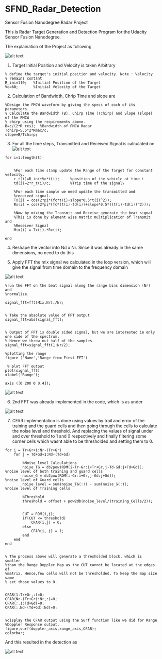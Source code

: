 # SFND_Radar_Detection
Sensor Fusion Nanodegree Radar Project


This is Radar Target Generation and Detection Program for the Udacity Sensor Fusion Nanodegree.

The explaination of the Project as following

![alt text](https://github.com/itahir-autonom/SFND_Radar_Detection/blob/master/images/Process.png)


1. Target Initial Position and Velocity is taken Arbitrary
```
% define the target's initial position and velocity. Note : Velocity
% remains contant
R_ini=110;   %Initial Position of the Target
Vo=60;       %Initial Velocity of the Target
```

2. Calculation of Bandwidth, Chrip Time and slope are

```
%Design the FMCW waveform by giving the specs of each of its parameters.
% Calculate the Bandwidth (B), Chirp Time (Tchirp) and Slope (slope) of the FMCW
% chirp using the requirements above.
B=c/(2*R_res);  %Bandwidth of FMCW Radar
Tchirp=5.5*2*Rmax/c;
slope=B/Tchirp;
```

3. For all the time steps, Transmitted and Received Signal is calculated on 
![alt text](https://github.com/itahir-autonom/SFND_Radar_Detection/blob/master/images/Model%20Signal%20Propogation.png)

```
for i=1:length(t)         
    
    
    %For each time stamp update the Range of the Target for constant velocity. 
    r_t(i)=R_ini+Vo*t(i);     %position of the vehicle at time t
    td(i)=2*r_t(i)/c;         %Trip time of the signal\
    
    %For each time sample we need update the transmitted and
    %received signal. 
    Tx(i) = cos(2*pi*(fc*t(i)+slope*0.5*t(i)^2));
    Rx(i) = cos(2*pi*(fc*(t(i)-td(i))+slope*0.5*((t(i)-td(i))^2)));
    
    %Now by mixing the Transmit and Receive generate the beat signal
    %This is done by element wise matrix multiplication of Transmit and
    %Receiver Signal
    Mix(i) = Tx(i).*Rx(i);
    
end
```

4. Reshape the vector into Nd x Nr. Since it was already in the same dimensions, no need to do this

5. Apply FFT the mix signal we calculated in the loop version, which will give the signal from time domain to the frequency domain

![alt text](https://github.com/itahir-autonom/SFND_Radar_Detection/blob/master/images/FFT.png)

```
%run the FFT on the beat signal along the range bins dimension (Nr) and
%normalize.

signal_fft=fft(Mix,Nr)./Nr;


% Take the absolute value of FFT output
signal_fft=abs(signal_fft);


% Output of FFT is double sided signal, but we are interested in only one side of the spectrum.
% Hence we throw out half of the samples.
signal_fft=signal_fft(1:Nr/2);

%plotting the range
figure ('Name','Range from First FFT')

 % plot FFT output 
plot(signal_fft)
xlabel('Range');
 
axis ([0 200 0 0.4]);
```


![alt text](https://github.com/itahir-autonom/SFND_Radar_Detection/blob/master/images/1fft.jpg)


6. 2nd FFT was already implemented in the code, which is as under

![alt text](https://github.com/itahir-autonom/SFND_Radar_Detection/blob/master/images/2fft.jpg)

7. CFAR implementation is done using values by trail and error of the training and the guard cells and then going through the cells to calculate the noise level and threshold.
And replacing the values of signal under and over threshold to 1 and 0 respectively and finally filtering some corner cells which wasnt able to be thresholded and setting them to 0.

```
for i = Tr+Gr+1:Nr-(Tr+Gr)
    for j = Td+Gd+1:Nd-(Td+Gd)
        
        %Noise level Calculations
        noise_TG = db2pow(RDM(i-Tr-Gr:i+Tr+Gr,j-Td-Gd:j+Td+Gd));       %noise level of both training and guard cells
        noise_G = db2pow(RDM(i-Gr:i+Gr,j-Gd:j+Gd));                    %noise level of Guard cells
        noise_level = sum(noise_TG(:)) - sum(noise_G(:));              %noise level of Training cells
        
        %Threshold
        threshold = offset + pow2db(noise_level/(training_Cells/2));
        
        
        CUT = RDM(i,j);
        if(CUT <= threshold)
            CFAR(i,j) = 0;
        else
            CFAR(i, j) = 1;
        end        
    end
end


% The process above will generate a thresholded block, which is smaller 
%than the Range Doppler Map as the CUT cannot be located at the edges of
%matrix. Hence,few cells will not be thresholded. To keep the map size same
% set those values to 0. 

 
CFAR(1:Tr+Gr,:)=0;
CFAR(Nr-(Tr+Gr):Nr,:)=0;
CFAR(:,1:Td+Gd)=0;
CFAR(:,Nd-(Td+Gd):Nd)=0;


%display the CFAR output using the Surf function like we did for Range
%Doppler Response output.
figure,surf(doppler_axis,range_axis,CFAR);
colorbar;
```

And this resulted in the detection as



![alt text](https://github.com/itahir-autonom/SFND_Radar_Detection/blob/master/images/final.jpg)

